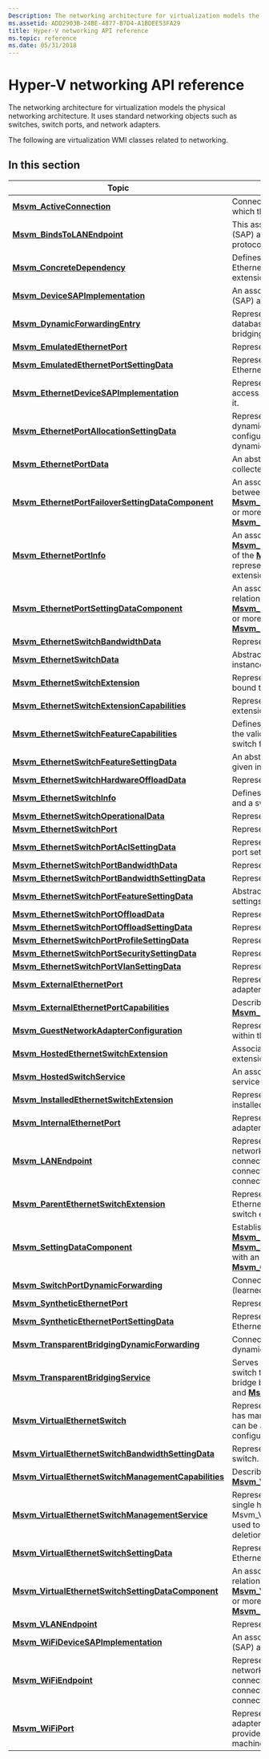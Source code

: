 ```yaml
---
Description: The networking architecture for virtualization models the physical networking architecture. It uses standard networking objects such as switches, switch ports, and network adapters.
ms.assetid: ADD2903B-24BE-4877-B7D4-A1BDEE53FA29
title: Hyper-V networking API reference
ms.topic: reference
ms.date: 05/31/2018
---
```


# Hyper-V networking API reference

The networking architecture for virtualization models the physical networking architecture. It uses standard networking objects such as switches, switch ports, and network adapters.

The following are virtualization WMI classes related to networking.

## In this section



| Topic                                                                                                                    | Description                                                                                                                                                                                                                                                                                                                                                                  |
|--------------------------------------------------------------------------------------------------------------------------|------------------------------------------------------------------------------------------------------------------------------------------------------------------------------------------------------------------------------------------------------------------------------------------------------------------------------------------------------------------------------|
| [**Msvm\_ActiveConnection**](msvm-activeconnection.md)<br/>                                                       | Connects a switch port to the LAN endpoint to which the port is connected.<br/>                                                                                                                                                                                                                                                                                        |
| [**Msvm\_BindsToLANEndpoint**](msvm-bindstolanendpoint.md)<br/>                                                   | This association establishes a service access point (SAP) as a requester of protocol services from a protocol endpoint.<br/>                                                                                                                                                                                                                                           |
| [**Msvm\_ConcreteDependency**](msvm-concretedependency.md)<br/>                                                   | Defines the association between an installed Ethernet switch extension and an Ethernet switch extension.<br/>                                                                                                                                                                                                                                                          |
| [**Msvm\_DeviceSAPImplementation**](msvm-devicesapimplementation.md)<br/>                                         | An association between a service access point (SAP) and how it is implemented.<br/>                                                                                                                                                                                                                                                                                    |
| [**Msvm\_DynamicForwardingEntry**](msvm-dynamicforwardingentry.md)<br/>                                           | Represents an entry in the forwarding (filtering) database that is associated with the transparent bridging service.<br/>                                                                                                                                                                                                                                              |
| [**Msvm\_EmulatedEthernetPort**](msvm-emulatedethernetport.md)<br/>                                               | Represents an emulated Ethernet adapter.<br/>                                                                                                                                                                                                                                                                                                                          |
| [**Msvm\_EmulatedEthernetPortSettingData**](msvm-emulatedethernetportsettingdata.md)<br/>                         | Represents the configured state of an emulated Ethernet adapter.<br/>                                                                                                                                                                                                                                                                                                  |
| [**Msvm\_EthernetDeviceSAPImplementation**](msvm-ethernetdevicesapimplementation.md)<br/>                         | Represents an association between a service access point and the logical device that implements it.<br/>                                                                                                                                                                                                                                                               |
| [**Msvm\_EthernetPortAllocationSettingData**](msvm-ethernetportallocationsettingdata.md)<br/>                     | Represents an allocation request for a static or dynamic switch port, or represents the active configuration of a currently allocated static or dynamic switch port.<br/>                                                                                                                                                                                              |
| [**Msvm\_EthernetPortData**](msvm-ethernetportdata.md)<br/>                                                       | An abstract class that represents port runtime data collected by an Ethernet switch extension.<br/>                                                                                                                                                                                                                                                                    |
| [**Msvm\_EthernetPortFailoverSettingDataComponent**](msvm-ethernetportfailoversettingdatacomponent.md)<br/>       | An association used to establish relationships between one instance of an [**Msvm\_EmulatedEthernetPortSettingData**](msvm-emulatedethernetportsettingdata.md) and one or more instances of an [**Msvm\_EthernetSwitchFeatureSettingData**](msvm-ethernetswitchfeaturesettingdata.md).<br/>                                                                          |
| [**Msvm\_EthernetPortInfo**](msvm-ethernetportinfo.md)<br/>                                                       | An association between an instance of the [**Msvm\_EthernetSwitchPort**](msvm-ethernetswitchport.md) class and an instance of the [**Msvm\_EthernetPortData**](msvm-ethernetportdata.md) class that represents data gathered about the port by a switch extension.<br/>                                                                                              |
| [**Msvm\_EthernetPortSettingDataComponent**](msvm-ethernetportsettingdatacomponent.md)<br/>                       | An association used to establish "part of" relationships between one instance of an [**Msvm\_EthernetPortAllocationSettingData**](msvm-ethernetportallocationsettingdata.md) and one or more instances of an [**Msvm\_EthernetSwitchFeatureSettingData**](msvm-ethernetswitchfeaturesettingdata.md).<br/>                                                            |
| [**Msvm\_EthernetSwitchBandwidthData**](msvm-ethernetswitchbandwidthdata.md)<br/>                                 | Represents the switch bandwidth resource status.<br/>                                                                                                                                                                                                                                                                                                                  |
| [**Msvm\_EthernetSwitchData**](msvm-ethernetswitchdata.md)<br/>                                                   | Abstract class that represents a resource for a given instance of an Ethernet switch.<br/>                                                                                                                                                                                                                                                                             |
| [**Msvm\_EthernetSwitchExtension**](msvm-ethernetswitchextension.md)<br/>                                         | Represents an instance of an extension component bound to a virtual Ethernet switch.<br/>                                                                                                                                                                                                                                                                              |
| [**Msvm\_EthernetSwitchExtensionCapabilities**](msvm-ethernetswitchextensioncapabilities.md)<br/>                 | Represents the association between Ethernet extensions and their capabilities.<br/>                                                                                                                                                                                                                                                                                    |
| [**Msvm\_EthernetSwitchFeatureCapabilities**](msvm-ethernetswitchfeaturecapabilities.md)<br/>                     | Defines the means by which a client can discover the valid range of default settings for an Ethernet switch feature.<br/>                                                                                                                                                                                                                                              |
| [**Msvm\_EthernetSwitchFeatureSettingData**](msvm-ethernetswitchfeaturesettingdata.md)<br/>                       | An abstract class that represents settings for a given instance of an Ethernet switch feature.<br/>                                                                                                                                                                                                                                                                    |
| [**Msvm\_EthernetSwitchHardwareOffloadData**](msvm-ethernetswitchhardwareoffloaddata.md)<br/>                     | Represents the switch hardware offload status.<br/>                                                                                                                                                                                                                                                                                                                    |
| [**Msvm\_EthernetSwitchInfo**](msvm-ethernetswitchinfo.md)<br/>                                                   | Defines the association between an Ethernet switch and a switch resource.<br/>                                                                                                                                                                                                                                                                                         |
| [**Msvm\_EthernetSwitchOperationalData**](msvm-ethernetswitchoperationaldata.md)<br/>                             | Represents switch operational parameters.<br/>                                                                                                                                                                                                                                                                                                                         |
| [**Msvm\_EthernetSwitchPort**](msvm-ethernetswitchport.md)<br/>                                                   | Represents a port on the switch.<br/>                                                                                                                                                                                                                                                                                                                                  |
| [**Msvm\_EthernetSwitchPortAclSettingData**](msvm-ethernetswitchportaclsettingdata.md)<br/>                       | Represents the access control list (ACL) for switch port settings.<br/>                                                                                                                                                                                                                                                                                                |
| [**Msvm\_EthernetSwitchPortBandwidthData**](msvm-ethernetswitchportbandwidthdata.md)<br/>                         | Represents the port bandwidth feature status data.<br/>                                                                                                                                                                                                                                                                                                                |
| [**Msvm\_EthernetSwitchPortBandwidthSettingData**](msvm-ethernetswitchportbandwidthsettingdata.md)<br/>           | Represents the port bandwidth settings.<br/>                                                                                                                                                                                                                                                                                                                           |
| [**Msvm\_EthernetSwitchPortFeatureSettingData**](msvm-ethernetswitchportfeaturesettingdata.md)<br/>               | Abstract base class for classes that represent settings for an Ethernet switch port feature.<br/>                                                                                                                                                                                                                                                                      |
| [**Msvm\_EthernetSwitchPortOffloadData**](msvm-ethernetswitchportoffloaddata.md)<br/>                             | Represents the port offload feature status data.<br/>                                                                                                                                                                                                                                                                                                                  |
| [**Msvm\_EthernetSwitchPortOffloadSettingData**](msvm-ethernetswitchportoffloadsettingdata.md)<br/>               | Represents the port offload feature setting data.<br/>                                                                                                                                                                                                                                                                                                                 |
| [**Msvm\_EthernetSwitchPortProfileSettingData**](msvm-ethernetswitchportprofilesettingdata.md)<br/>               | Represents the port profile settings.<br/>                                                                                                                                                                                                                                                                                                                             |
| [**Msvm\_EthernetSwitchPortSecuritySettingData**](msvm-ethernetswitchportsecuritysettingdata.md)<br/>             | Represents the security feature setting data.<br/>                                                                                                                                                                                                                                                                                                                     |
| [**Msvm\_EthernetSwitchPortVlanSettingData**](msvm-ethernetswitchportvlansettingdata.md)<br/>                     | Represents the virtual LAN (VLAN) setting data.<br/>                                                                                                                                                                                                                                                                                                                   |
| [**Msvm\_ExternalEthernetPort**](msvm-externalethernetport.md)<br/>                                               | Represents an external Ethernet port (network adapter).<br/>                                                                                                                                                                                                                                                                                                           |
| [**Msvm\_ExternalEthernetPortCapabilities**](msvm-externalethernetportcapabilities.md)<br/>                       | Describes the capabilities of the associated [**Msvm\_ExternalEthernetPort**](msvm-externalethernetport.md).<br/>                                                                                                                                                                                                                                                     |
| [**Msvm\_GuestNetworkAdapterConfiguration**](msvm-guestnetworkadapterconfiguration.md)<br/>                       | Represents the configuration of a network adapter within the guest operating system.<br/>                                                                                                                                                                                                                                                                              |
| [**Msvm\_HostedEthernetSwitchExtension**](msvm-hostedethernetswitchextension.md)<br/>                             | Associates a virtual Ethernet switch to the extensions currently bound to it.<br/>                                                                                                                                                                                                                                                                                     |
| [**Msvm\_HostedSwitchService**](msvm-hostedswitchservice.md)<br/>                                                 | An association that connects a virtual switch service to a transparent bridging service.<br/>                                                                                                                                                                                                                                                                          |
| [**Msvm\_InstalledEthernetSwitchExtension**](msvm-installedethernetswitchextension.md)<br/>                       | Represents an instance of an extension component installed on a host system.<br/>                                                                                                                                                                                                                                                                                      |
| [**Msvm\_InternalEthernetPort**](msvm-internalethernetport.md)<br/>                                               | Represents an internal Ethernet port (network adapter).<br/>                                                                                                                                                                                                                                                                                                           |
| [**Msvm\_LANEndpoint**](msvm-lanendpoint.md)<br/>                                                                 | Represents the logical connection point for a network adapter. When the LAN endpoint is connected to a switch port, the network adapter connected to the LAN endpoint has network connectivity.<br/>                                                                                                                                                                   |
| [**Msvm\_ParentEthernetSwitchExtension**](msvm-parentethernetswitchextension.md)<br/>                             | Represents the association between a parent Ethernet switch extension and a child Ethernet switch extension.<br/>                                                                                                                                                                                                                                                      |
| [**Msvm\_SettingDataComponent**](msvm-settingdatacomponent.md)<br/>                                               | Establish a relationship between an instance of the [**Msvm\_EmulatedEthernetPortSettingData**](msvm-emulatedethernetportsettingdata.md) or [**Msvm\_SyntheticEthernetPortSettingData**](msvm-syntheticethernetportsettingdata.md) class with an instance of the [**Msvm\_GuestNetworkAdapterConfiguration**](msvm-guestnetworkadapterconfiguration.md) class.<br/> |
| [**Msvm\_SwitchPortDynamicForwarding**](msvm-switchportdynamicforwarding.md)<br/>                                 | Connects a switch port to a dynamic forward entry (learned MAC address).<br/>                                                                                                                                                                                                                                                                                          |
| [**Msvm\_SyntheticEthernetPort**](msvm-syntheticethernetport.md)<br/>                                             | Represents a synthetic Ethernet adapter.<br/>                                                                                                                                                                                                                                                                                                                          |
| [**Msvm\_SyntheticEthernetPortSettingData**](msvm-syntheticethernetportsettingdata.md)<br/>                       | Represents the configured state of a synthetic Ethernet adapter.<br/>                                                                                                                                                                                                                                                                                                  |
| [**Msvm\_TransparentBridgingDynamicForwarding**](msvm-transparentbridgingdynamicforwarding.md)<br/>               | Connects a transparent bridging service to a dynamic forward entry (learned MAC address).<br/>                                                                                                                                                                                                                                                                         |
| [**Msvm\_TransparentBridgingService**](msvm-transparentbridgingservice.md)<br/>                                   | Serves as a placeholder for the service inside the switch that learns MAC addresses and serves as a bridge between the [**Msvm\_VirtualEthernetSwitch**](msvm-virtualethernetswitch.md) and [**Msvm\_DynamicForwardingEntry**](msvm-dynamicforwardingentry.md) classes.<br/>                                                                                         |
| [**Msvm\_VirtualEthernetSwitch**](msvm-virtualethernetswitch.md)<br/>                                             | Represents a virtual Ethernet switch. Each switch has many different ports to which network adapters can be attached. The switch itself is not highly configurable and acts mostly as a placeholder.<br/>                                                                                                                                                              |
| [**Msvm\_VirtualEthernetSwitchBandwidthSettingData**](msvm-virtualethernetswitchbandwidthsettingdata.md)<br/>     | Represents the bandwidth settings for a virtual switch.<br/>                                                                                                                                                                                                                                                                                                           |
| [**Msvm\_VirtualEthernetSwitchManagementCapabilities**](msvm-virtualethernetswitchmanagementcapabilities.md)<br/> | Describes the capabilities of the associated [**Msvm\_VirtualEthernetSwitchManagementService**](msvm-virtualethernetswitchmanagementservice.md).<br/>                                                                                                                                                                                                                 |
| [**Msvm\_VirtualEthernetSwitchManagementService**](msvm-virtualethernetswitchmanagementservice.md)<br/>           | Represents the virtualization service present on a single host system. Msvm\_VirtualEthernetSwitchManagementService is used to control the definition, modification, and deletion of virtual Ethernet switches.<br/>                                                                                                                                                   |
| [**Msvm\_VirtualEthernetSwitchSettingData**](msvm-virtualethernetswitchsettingdata.md)<br/>                       | Represents the current configuration of a virtual Ethernet switch.<br/>                                                                                                                                                                                                                                                                                                |
| [**Msvm\_VirtualEthernetSwitchSettingDataComponent**](msvm-virtualethernetswitchsettingdatacomponent.md)<br/>     | An association used to establish "part of" relationships between one instance of [**Msvm\_VirtualEthernetSwitchSettingData**](msvm-virtualethernetswitchsettingdata.md) and one or more instances of [**Msvm\_EthernetSwitchFeatureSettingData**](msvm-ethernetswitchfeaturesettingdata.md).<br/>                                                                    |
| [**Msvm\_VLANEndpoint**](msvm-vlanendpoint.md)<br/>                                                               | Represents the VLAN endpoint of a switch port.<br/>                                                                                                                                                                                                                                                                                                                    |
| [**Msvm\_WiFiDeviceSAPImplementation**](msvm-wifidevicesapimplementation.md)<br/>                                 | An association between a service access point (SAP) and how it is implemented.<br/>                                                                                                                                                                                                                                                                                    |
| [**Msvm\_WiFiEndpoint**](msvm-wifiendpoint.md)<br/>                                                               | Represents the logical connection point for a network adapter. When the Wi-Fi endpoint is connected to a switch port, the network adapter connected to the Wi-Fi endpoint has network connectivity.<br/>                                                                                                                                                               |
| [**Msvm\_WiFiPort**](msvm-wifiport.md)<br/>                                                                       | Represents a physical Wi-Fi (802.11) network adapter that can be bound to a virtual switch to provide external network connectivity to virtual machines.<br/>                                                                                                                                                                                                          |



 

 

 




